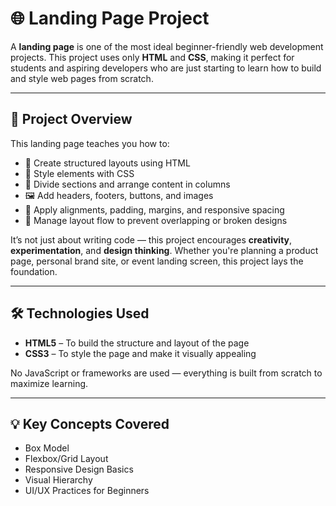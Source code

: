 # 🌐 Landing Page Project

A **landing page** is one of the most ideal beginner-friendly web development projects. This project uses only **HTML** and **CSS**, making it perfect for students and aspiring developers who are just starting to learn how to build and style web pages from scratch.

---

## 📌 Project Overview

This landing page teaches you how to:

- 📁 Create structured layouts using HTML
- 🎨 Style elements with CSS
- 🧱 Divide sections and arrange content in columns
- 🖼️ Add headers, footers, buttons, and images
- 🎯 Apply alignments, padding, margins, and responsive spacing
- 🧠 Manage layout flow to prevent overlapping or broken designs

It’s not just about writing code — this project encourages **creativity**, **experimentation**, and **design thinking**. Whether you're planning a product page, personal brand site, or event landing screen, this project lays the foundation.

---

## 🛠️ Technologies Used

- **HTML5** – To build the structure and layout of the page
- **CSS3** – To style the page and make it visually appealing

No JavaScript or frameworks are used — everything is built from scratch to maximize learning.

---

## 💡 Key Concepts Covered

- Box Model
- Flexbox/Grid Layout
- Responsive Design Basics
- Visual Hierarchy
- UI/UX Practices for Beginners



